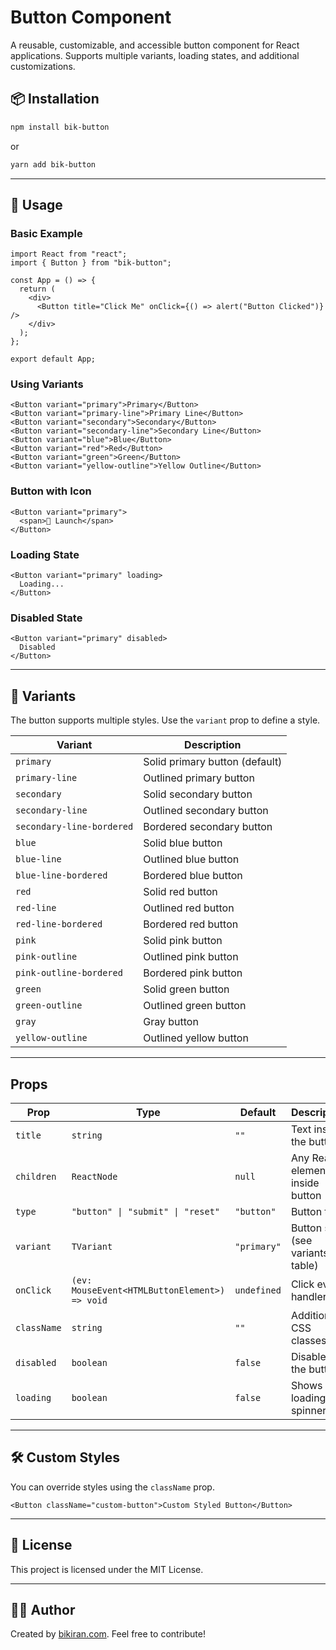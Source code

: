 # Button Component

A reusable, customizable, and accessible button component for React applications. Supports multiple variants, loading states, and additional customizations.

## 📦 Installation

```sh
npm install bik-button
```

or

```sh
yarn add bik-button
```

---

## 🚀 Usage

### **Basic Example**

```tsx
import React from "react";
import { Button } from "bik-button";

const App = () => {
  return (
    <div>
      <Button title="Click Me" onClick={() => alert("Button Clicked")} />
    </div>
  );
};

export default App;
```

### **Using Variants**

```tsx
<Button variant="primary">Primary</Button>
<Button variant="primary-line">Primary Line</Button>
<Button variant="secondary">Secondary</Button>
<Button variant="secondary-line">Secondary Line</Button>
<Button variant="blue">Blue</Button>
<Button variant="red">Red</Button>
<Button variant="green">Green</Button>
<Button variant="yellow-outline">Yellow Outline</Button>
```

### **Button with Icon**

```tsx
<Button variant="primary">
  <span>🚀 Launch</span>
</Button>
```

### **Loading State**

```tsx
<Button variant="primary" loading>
  Loading...
</Button>
```

### **Disabled State**

```tsx
<Button variant="primary" disabled>
  Disabled
</Button>
```

---

## 🎨 **Variants**

The button supports multiple styles. Use the `variant` prop to define a style.

| Variant                   | Description                    |
| ------------------------- | ------------------------------ |
| `primary`                 | Solid primary button (default) |
| `primary-line`            | Outlined primary button        |
| `secondary`               | Solid secondary button         |
| `secondary-line`          | Outlined secondary button      |
| `secondary-line-bordered` | Bordered secondary button      |
| `blue`                    | Solid blue button              |
| `blue-line`               | Outlined blue button           |
| `blue-line-bordered`      | Bordered blue button           |
| `red`                     | Solid red button               |
| `red-line`                | Outlined red button            |
| `red-line-bordered`       | Bordered red button            |
| `pink`                    | Solid pink button              |
| `pink-outline`            | Outlined pink button           |
| `pink-outline-bordered`   | Bordered pink button           |
| `green`                   | Solid green button             |
| `green-outline`           | Outlined green button          |
| `gray`                    | Gray button                    |
| `yellow-outline`          | Outlined yellow button         |

---

## Props

| Prop        | Type                                          | Default     | Description                       |
| ----------- | --------------------------------------------- | ----------- | --------------------------------- |
| `title`     | `string`                                      | `""`        | Text inside the button            |
| `children`  | `ReactNode`                                   | `null`      | Any React element inside button   |
| `type`      | `"button" \| "submit" \| "reset"`             | `"button"`  | Button type                       |
| `variant`   | `TVariant`                                    | `"primary"` | Button style (see variants table) |
| `onClick`   | `(ev: MouseEvent<HTMLButtonElement>) => void` | `undefined` | Click event handler               |
| `className` | `string`                                      | `""`        | Additional CSS classes            |
| `disabled`  | `boolean`                                     | `false`     | Disables the button               |
| `loading`   | `boolean`                                     | `false`     | Shows loading spinner             |

---

## 🛠 **Custom Styles**

You can override styles using the `className` prop.

```tsx
<Button className="custom-button">Custom Styled Button</Button>
```

---

## 🔗 **License**

This project is licensed under the MIT License.

---

## 👨‍💻 **Author**

Created by [bikiran.com](https://bikiran.com). Feel free to contribute!

